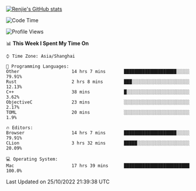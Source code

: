 [![Renjie's GitHub stats](https://github-readme-stats.vercel.app/api?username=liurenjie1024&show_icons=true&theme=chartreuse-dark)](https://github.com/anuraghazra/github-readme-stats)

<!--START_SECTION:waka-->
![Code Time](http://img.shields.io/badge/Code%20Time-263%20hrs%2019%20mins-blue)

![Profile Views](http://img.shields.io/badge/Profile%20Views-8-blue)

📊 **This Week I Spent My Time On** 

```text
⌚︎ Time Zone: Asia/Shanghai

💬 Programming Languages: 
Other                    14 hrs 7 mins       ████████████████████░░░░░   79.91% 
Rust                     2 hrs 8 mins        ███░░░░░░░░░░░░░░░░░░░░░░   12.13% 
C++                      38 mins             █░░░░░░░░░░░░░░░░░░░░░░░░   3.62% 
ObjectiveC               23 mins             ░░░░░░░░░░░░░░░░░░░░░░░░░   2.17% 
TOML                     20 mins             ░░░░░░░░░░░░░░░░░░░░░░░░░   1.9%

🔥 Editors: 
Browser                  14 hrs 7 mins       ████████████████████░░░░░   79.91% 
CLion                    3 hrs 32 mins       █████░░░░░░░░░░░░░░░░░░░░   20.09%

💻 Operating System: 
Mac                      17 hrs 39 mins      █████████████████████████   100.0%

```


 Last Updated on 25/10/2022 21:39:38 UTC
<!--END_SECTION:waka-->

